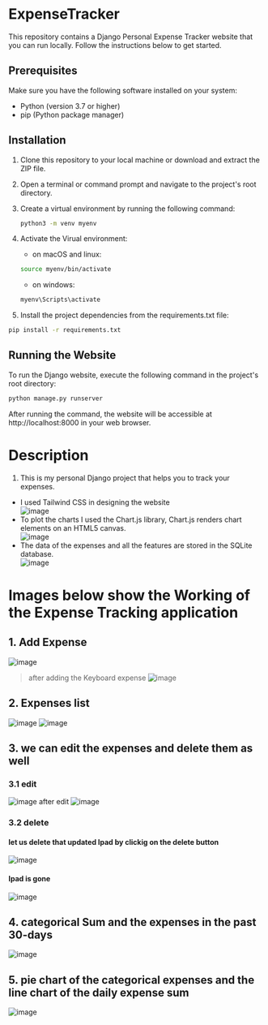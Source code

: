 # ExpenseTracker

This repository contains a Django Personal Expense Tracker website that you can run locally. Follow the instructions below to get started.

## Prerequisites

Make sure you have the following software installed on your system:

- Python (version 3.7 or higher)
- pip (Python package manager)

## Installation

1. Clone this repository to your local machine or download and extract the ZIP file.

2. Open a terminal or command prompt and navigate to the project's root directory.

3. Create a virtual environment by running the following command:

   ```bash
   python3 -m venv myenv
   ```
4. Activate the Virual environment:
   - on macOS and linux:
   ```bash
   source myenv/bin/activate
   ```
    - on windows:
   ```bash
   myenv\Scripts\activate
   ```
4. Install the project dependencies from the requirements.txt file:
  ```bash
pip install -r requirements.txt
```

## Running the Website
To run the Django website, execute the following command in the project's root directory:
```bash
python manage.py runserver
```
After running the command, the website will be accessible at http://localhost:8000 in your web browser.

# Description
1. This is my personal Django project that helps you to track your expenses.
- I used Tailwind CSS in designing the website \
  ![image](https://github.com/June-24/ExpenseTracker/assets/123622678/1ee50cfa-28b3-4df0-9084-9fd8ade3d248)
- To plot the charts I used the Chart.js library, Chart.js renders chart elements on an HTML5 canvas. \
  ![image](https://github.com/June-24/ExpenseTracker/assets/123622678/a755226a-e82c-48ad-a4b2-5d5b0a660346)
- The data of the expenses and all the features are stored in the SQLite database. \
  ![image](https://github.com/June-24/ExpenseTracker/assets/123622678/66475033-ad05-4d5f-a459-f1d8d14cba72)

# Images below show the Working of the Expense Tracking application
## 1. Add Expense
 ![image](https://github.com/June-24/ExpenseTracker/assets/123622678/d30c442b-aa1c-4efd-83e1-2fd665c2fcfc)
 >after adding the Keyboard expense
 ![image](https://github.com/June-24/ExpenseTracker/assets/123622678/b10a4526-5f59-4057-ab98-241a11898c01)
## 2. Expenses list
 ![image](https://github.com/June-24/ExpenseTracker/assets/123622678/9171500c-14a4-45b5-b576-980e07961df1)
 ![image](https://github.com/June-24/ExpenseTracker/assets/123622678/36a5c9b4-cd1b-4fdc-a522-87d71225a7be)
## 3. we can edit the expenses and delete them as well
### 3.1 edit
![image](https://github.com/June-24/ExpenseTracker/assets/123622678/e808455e-4701-4de6-bf32-4012694cd73b)
after edit
![image](https://github.com/June-24/ExpenseTracker/assets/123622678/491c4ffb-05e9-4671-afb5-4d98b2208f89)

### 3.2 delete
#### let us delete that updated Ipad by clickig on the delete button
![image](https://github.com/June-24/ExpenseTracker/assets/123622678/5a80370f-1aef-4d69-ac6e-594f48f66b47)
#### Ipad is gone
![image](https://github.com/June-24/ExpenseTracker/assets/123622678/e1d843b9-5e2f-491a-be87-9288d499a612)
## 4. categorical Sum and the expenses in the past 30-days
![image](https://github.com/June-24/ExpenseTracker/assets/123622678/aff950be-f5ea-4d0c-951b-4f44475b348f)
## 5. pie chart of the categorical expenses and the line chart of the daily expense sum
![image](https://github.com/June-24/ExpenseTracker/assets/123622678/1db643d4-e758-4871-80b0-19d8fe815119)




   






  



   


 

